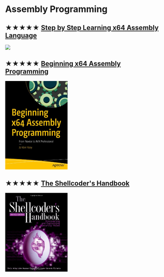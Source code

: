 # Assembly Programming

## ★★★★★ [Step by Step Learning x64 Assembly Language](resources/9781394155255.md)
[<img src="covers/9781394155255.jpg" width="200"/>](resources/9781394155255.md)

## ★★★★★ [Beginning x64 Assembly Programming](resources/9781484250761.md)
[<img src="covers/9781484250761.jpg" width="200"/>](resources/9781484250761.md)

## ★★★★★ [The Shellcoder's Handbook](resources/9780470080238.md)
[<img src="covers/9780470080238.jpg" width="200"/>](resources/9780470080238.md)

